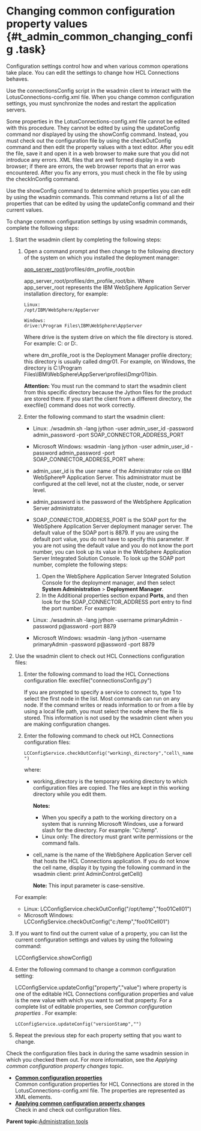 # Changing common configuration property values {#t_admin_common_changing_config .task}

Configuration settings control how and when various common operations take place. You can edit the settings to change how HCL Connections behaves.

Use the connectionsConfig script in the wsadmin client to interact with the LotusConnections-config.xml file. When you change common configuration settings, you must synchronize the nodes and restart the application servers.

Some properties in the LotusConnections-config.xml file cannot be edited with this procedure. They cannot be edited by using the updateConfig command nor displayed by using the showConfig command. Instead, you must check out the configuration file by using the checkOutConfig command and then edit the property values with a text editor. After you edit the file, save it and open it in a web browser to make sure that you did not introduce any errors. XML files that are well formed display in a web browser; if there are errors, the web browser reports that an error was encountered. After you fix any errors, you must check in the file by using the checkInConfig command.

Use the showConfig command to determine which properties you can edit by using the wsadmin commands. This command returns a list of all the properties that can be edited by using the updateConfig command and their current values.

To change common configuration settings by using wsadmin commands, complete the following steps:

1.  Start the wsadmin client by completing the following steps:

    1.  Open a command prompt and then change to the following directory of the system on which you installed the deployment manager:

        [app\_server\_root](../plan/i_ovr_r_directory_conventions.md)/profiles/dm\_profile\_root/bin

        app\_server\_root/profiles/dm\_profile\_root/bin. Where app\_server\_root represents the IBM WebSphere Application Server installation directory, for example:

        ```
        Linux:
        /opt/IBM/WebSphere/AppServer
        
        ```

        ```
        Windows:
        drive:\Program Files\IBM\WebSphere\AppServer
        
        ```

        Where drive is the system drive on which the file directory is stored. For example: C: or D:.

        where dm\_profile\_root is the Deployment Manager profile directory; this directory is usually called dmgr01. For example, on Windows, the directory is C:\\Program Files\\IBM\\WebSphere\\AppServer\\profiles\\Dmgr01\\bin.

        **Attention:** You must run the command to start the wsadmin client from this specific directory because the Jython files for the product are stored there. If you start the client from a different directory, the execfile\(\) command does not work correctly.

    2.  Enter the following command to start the wsadmin client:

        -   Linux: ./wsadmin.sh -lang jython -user admin\_user\_id -password admin\_password -port SOAP\_CONNECTOR\_ADDRESS\_PORT
        -   Microsoft Windows: wsadmin -lang jython -user admin\_user\_id -password admin\_password -port SOAP\_CONNECTOR\_ADDRESS\_PORT
        where:

        -   admin\_user\_id is the user name of the Administrator role on IBM WebSphere® Application Server. This administrator must be configured at the cell level, not at the cluster, node, or server level.
        -   admin\_password is the password of the WebSphere Application Server administrator.
        -   SOAP\_CONNECTOR\_ADDRESS\_PORT is the SOAP port for the WebSphere Application Server deployment manager server. The default value of the SOAP port is 8879. If you are using the default port value, you do not have to specify this parameter. If you are not using the default value and you do not know the port number, you can look up its value in the WebSphere Application Server Integrated Solution Console. To look up the SOAP port number, complete the following steps:
            1.  Open the WebSphere Application Server Integrated Solution Console for the deployment manager, and then select **System Administration** \> **Deployment Manager**.
            2.  In the Additional properties section expand **Ports**, and then look for the SOAP\_CONNECTOR\_ADDRESS port entry to find the port number.
        For example:

        -   Linux: ./wsadmin.sh -lang jython -username primaryAdmin -password p@assword -port 8879
        -   Microsoft Windows: wsadmin -lang jython -username primaryAdmin -password p@assword -port 8879
2.  Use the wsadmin client to check out HCL Connections configuration files:

    1.  Enter the following command to load the HCL Connections configuration file: execfile\("connectionsConfig.py"\)

        If you are prompted to specify a service to connect to, type 1 to select the first node in the list. Most commands can run on any node. If the command writes or reads information to or from a file by using a local file path, you must select the node where the file is stored. This information is not used by the wsadmin client when you are making configuration changes.

    2.  Enter the following command to check out HCL Connections configuration files:

        `LCConfigService.checkOutConfig("working\_directory","cell\_name")`

        where:

        -   working\_directory is the temporary working directory to which configuration files are copied. The files are kept in this working directory while you edit them.

            **Notes:**

            -   When you specify a path to the working directory on a system that is running Microsoft Windows, use a forward slash for the directory. For example: "C:/temp".
            -  Linux only: The directory must grant write permissions or the command fails.
        -   cell\_name is the name of the WebSphere Application Server cell that hosts the HCL Connections application. If you do not know the cell name, display it by typing the following command in the wsadmin client: print AdminControl.getCell\(\)

            **Note:** This input parameter is case-sensitive.

    For example:

    -   Linux: LCConfigService.checkOutConfig\("/opt/temp","foo01Cell01"\)
    -   Microsoft Windows: LCConfigService.checkOutConfig\("c:/temp","foo01Cell01"\)
3.  If you want to find out the current value of a property, you can list the current configuration settings and values by using the following command:

    LCConfigService.showConfig\(\)

4.  Enter the following command to change a common configuration setting:

    LCConfigService.updateConfig\("property","value"\) where property is one of the editable HCL Connections configuration properties and value is the new value with which you want to set that property. For a complete list of editable properties, see *Common configuration properties* . For example:

    ```
    LCConfigService.updateConfig("versionStamp","")
    ```

5.  Repeat the previous step for each property setting that you want to change.


Check the configuration files back in during the same wsadmin session in which you checked them out. For more information, see the *Applying common configuration property changes* topic.

-   **[Common configuration properties](../admin/r_admin_common_props.md)**  
Common configuration properties for HCL Connections are stored in the LotusConnections-config.xml file. The properties are represented as XML elements.
-   **[Applying common configuration property changes](../admin/t_admin_common_save_changes.md)**  
Check in and check out configuration files.

**Parent topic:**[Administration tools](../admin/c_admin_common_tools.md)

